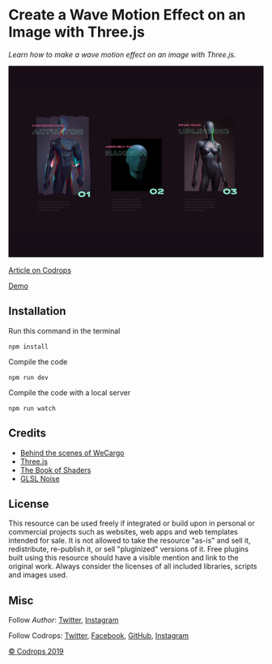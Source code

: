 # Create a Wave Motion Effect on an Image with Three.js

*Learn how to make a wave motion effect on an image with Three.js.*

![](img/thumbnail.jpg)

[Article on Codrops](https://tympanus.net/codrops/?p=)

[Demo](http://tympanus.net/Development/.../)

## Installation
Run this command in the terminal
```
npm install
```

Compile the code
```
npm run dev
```

Compile the code with a local server
```
npm run watch
```

## Credits

- [Behind the scenes of WeCargo](https://medium.com/epicagency/behind-the-scenes-of-we-cargo-3999f5f559c)
- [Three.js](https://threejs.org/docs/)
- [The Book of Shaders](https://www.npmjs.com/package/glsl-noise)
- [GLSL Noise](https://www.npmjs.com/package/glsl-noise)

## License
This resource can be used freely if integrated or build upon in personal or commercial projects such as websites, web apps and web templates intended for sale. It is not allowed to take the resource "as-is" and sell it, redistribute, re-publish it, or sell "pluginized" versions of it. Free plugins built using this resource should have a visible mention and link to the original work. Always consider the licenses of all included libraries, scripts and images used.

## Misc

Follow *Author*: [Twitter](https://twitter.com/marioecg), [Instagram](https://www.instagram.com/marioecg/)

Follow Codrops: [Twitter](http://www.twitter.com/codrops), [Facebook](http://www.facebook.com/codrops), [GitHub](https://github.com/codrops), [Instagram](https://www.instagram.com/codropsss/)


[© Codrops 2019](http://www.codrops.com)





